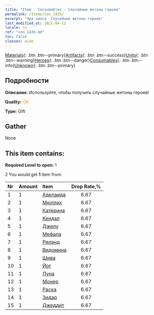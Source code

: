 ```yaml
---
title: "Item - Consumables - Случайные жетоны героев"
permalink: /Items/con_1435/
excerpt: "Эра хаоса  Случайные жетоны героев"
last_modified_at: 2021-04-12
locale: ru
ref: "con_1435.md"
toc: false
classes: wide
---
```

 [Materials](/ru/Items/){: .btn .btn--primary}[Artifacts](/ru/Items/Artifacts/){: .btn .btn--success}[Units](/ru/Items/Units/){: .btn .btn--warning}[Heroes](/ru/Items/Heroes/){: .btn .btn--danger}[Consumables](/ru/Items/Consumables/){: .btn .btn--info}[Unknown](/ru/Items/Unknown/){: .btn .btn--primary}

## Подробности
 **Описание:** Используйте, чтобы получить случайные жетоны героев!

 **Quality:** <span style="color: #FF8C00">OK</span>

 **Type:** Gift

## Gather

  None

## This item contains:

 **Required Level to open:** 1

 2 You would get **1** item  from:

  | Nr | Amount |     Item    | Drop Rate,% |
  |:---|:-------|:------------|:---------:|
  | 1 | 1 | [Аделаида](/ru/Items/her_359/) | 6.67 | 
  | 2 | 1 | [Мюллих](/ru/Items/her_360/) | 6.67 | 
  | 3 | 1 | [Катерина](/ru/Items/her_361/) | 6.67 | 
  | 4 | 1 | [Кендал](/ru/Items/her_363/) | 6.67 | 
  | 5 | 1 | [Джелу](/ru/Items/her_366/) | 6.67 | 
  | 6 | 1 | [Мефала](/ru/Items/her_367/) | 6.67 | 
  | 7 | 1 | [Риланд](/ru/Items/her_368/) | 6.67 | 
  | 8 | 1 | [Видомина](/ru/Items/her_372/) | 6.67 | 
  | 9 | 1 | [Шива](/ru/Items/her_376/) | 6.67 | 
  | 10 | 1 | [Йог](/ru/Items/her_377/) | 6.67 | 
  | 11 | 1 | [Луна](/ru/Items/her_378/) | 6.67 | 
  | 12 | 1 | [Монер](/ru/Items/her_379/) | 6.67 | 
  | 13 | 1 | [Раска](/ru/Items/her_384/) | 6.67 | 
  | 14 | 1 | [Зидар](/ru/Items/her_385/) | 6.67 | 
  | 15 | 1 | [Джеддит](/ru/Items/her_391/) | 6.67 | 
